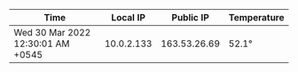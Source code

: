 | Time     | Local IP | Public IP | Temperature |
| ----------- | ----------- | ----------- | ----------- |
| Wed 30 Mar 2022 12:30:01 AM +0545      | 10.0.2.133     | 163.53.26.69  | 52.1° |
